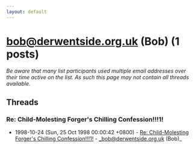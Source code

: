 ```yaml
---
layout: default
---
```


# bob@derwentside.org.uk (Bob) (1 posts)

_Be aware that many list participants used multiple email addresses over their time active on the list. As such this page may not contain all threads available._

## Threads

### Re: Child-Molesting Forger's Chilling Confession!!!1!
+ 1998-10-24 (Sun, 25 Oct 1998 00:00:42 +0800) - [Re: Child-Molesting Forger's Chilling Confession!!!1!](/archive/1998/10/118cc0f561643bb3d8bdd017196d6b3d2332c3fd5773985382f10b6e1f4cbcc3) - _bob@derwentside.org.uk (Bob)_

